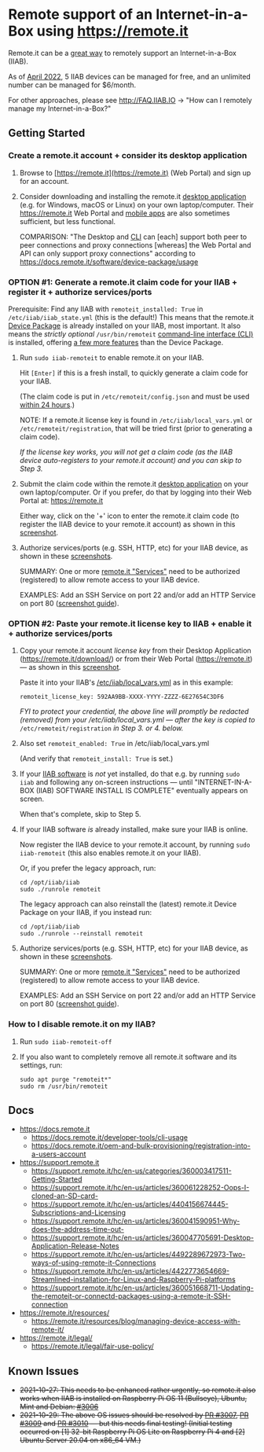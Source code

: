 # Remote support of an Internet-in-a-Box using https://remote.it

Remote.it can be a [great way](https://docs.remote.it/introduction/get-started/readme) to remotely support an Internet-in-a-Box (IIAB).

As of [April 2022](https://remote.it/pricing/), 5 IIAB devices can be managed for free, and an unlimited number can be managed for $6/month.

For other approaches, please see http://FAQ.IIAB.IO -> "How can I remotely manage my Internet-in-a-Box?"

## Getting Started

### Create a remote.it account + consider its desktop application

1. Browse to [https://remote.it](https://remote.it) (Web Portal) and sign up for an account.

2. Consider downloading and installing the remote.it [desktop application](https://remote.it/download/) (e.g. for Windows, macOS or Linux) on your own laptop/computer.  Their https://remote.it Web Portal and [mobile apps](https://docs.remote.it/introduction/get-started/readme#installation-packages) are also sometimes sufficient, but less functional.

   COMPARISON: "The Desktop and [CLI](https://docs.remote.it/software/cli) can [each] support both peer to peer connections and proxy connections [whereas] the Web Portal and API can only support proxy connections" according to https://docs.remote.it/software/device-package/usage

<!-- ### Install remote.it onto an IIAB + register it + authorize services/ports -->
### OPTION #1: Generate a remote.it claim code for your IIAB + register it + authorize services/ports
<!-- ### OPTION #1: Run `sudo iiab-remoteit` to enable remote.it -->

Prerequisite: Find any IIAB with `remoteit_installed: True` in `/etc/iiab/iiab_state.yml` (this is the default!)  This means that the remote.it [Device Package](https://docs.remote.it/software/device-package) is already installed on your IIAB, most important.  It also means the _strictly optional_ `/usr/bin/remoteit` [command-line interface (CLI)](https://docs.remote.it/software/cli) is installed, offering [a few more features](https://support.remote.it/hc/en-us/articles/4412786750861-Install-the-remoteit-agent-on-your-device) than the Device Package.

1. Run `sudo iiab-remoteit` to enable remote.it on your IIAB.

   Hit `[Enter]` <!-- (repeatedly if necessary, to accept all defaults) --> if this is a fresh install, to quickly generate a claim code for your IIAB.

   (The claim code is put in `/etc/remoteit/config.json` and must be used [within 24 hours](https://docs.remote.it/device-package/installation#2.-update-your-package-manager-and-install).)

   NOTE: If a remote.it license key is found in `/etc/iiab/local_vars.yml` or `/etc/remoteit/registration`, that will be tried first (prior to generating a claim code).

   *If the license key works, you will not get a claim code (as the IIAB device auto-registers to your remote.it account) and you can skip to Step 3.*

<!--
1. Connect your IIAB device to the Internet.

2. If your IIAB software is already installed, run `sudo iiab-remoteit` then skip to Step 5. below.

3. If your IIAB software isn't yet installed, set `remoteit_install` and `remoteit_enabled` to `True` in its [/etc/iiab/local_vars.yml](https://wiki.iiab.io/go/FAQ#What_is_local_vars.yml_and_how_do_I_customize_it.3F)

   Install [IIAB software](https://download.iiab.io/) e.g. by running `sudo iiab` then follow any on-screen instructions &mdash; until "INTERNET-IN-A-BOX (IIAB) SOFTWARE INSTALL IS COMPLETE" eventually appears on screen.
-->

   <!-- , and when that's complete go directly to Step 3. below.

   Then install and enable remote.it (its [Device Package](https://docs.remote.it/software/device-package)) on your IIAB, by running:

   ```
   cd /opt/iiab/iiab
   sudo ./runrole remoteit
   ```

   Or if necessary reinstall the latest, by running:

   ```
   cd /opt/iiab/iiab
   sudo ./runrole --reinstall remoteit
   ``` -->

<!--
(This installs and enables the remote.it [Device Package](https://docs.remote.it/software/device-package) for your CPU and OS.  This also installs the _optional_ `/usr/bin/remoteit` [command-line interface (CLI)](https://docs.remote.it/software/cli), which offers [a few more features](https://support.remote.it/hc/en-us/articles/4412786750861-Install-the-remoteit-agent-on-your-device) than the Device Package.)

4. To obtain your IIAB's 8-character remote.it claim code (allowing you to make a remote connection to this IIAB device) run:

   ```
   sudo grep claim /etc/remoteit/config.json
   ```

   *The claim code must be used within 24 hours, per:* https://docs.remote.it/device-package/installation#2.-update-your-package-manager-and-install

   _If your claim code has expired, please run_ `sudo iiab-remoteit` _just as in Step 2._
-->

   <!-- If necessary, run this command to get a new claim code: *(adjust version & architecture in the .deb filename as appropriate!)*

   ```
   sudo apt install /opt/iiab/downloads/remoteit-4.14.1.armhf.rpi.deb
   ``` -->

2. Submit the claim code within the remote.it [desktop application](https://remote.it/download/) on your own laptop/computer.  Or if you prefer, do that by logging into their Web Portal at: https://remote.it
 
   Either way, click on the '+' icon to enter the remote.it claim code (to register the IIAB device to your remote.it account) as shown in this [screenshot](https://docs.remote.it/software/device-package/installation#3.-claim-and-register-the-device).

3. Authorize services/ports (e.g. SSH, HTTP, etc) for your IIAB device, as shown in these [screenshots](https://docs.remote.it/software/device-package/installation#4.-set-up-services-on-your-device).

   SUMMARY: One or more [remote.it "Services"](https://support.remote.it/hc/en-us/articles/360060992631-Services) need to be authorized (registered) to allow remote access to your IIAB device.

   EXAMPLES: Add an SSH Service on port 22 and/or add an HTTP Service on port 80 ([screenshot guide](https://support.remote.it/hc/en-us/articles/360058603991-Configuring-remoteit-Services-on-devices-with-remote-it-Desktop)).

### OPTION #2: Paste your remote.it license key to IIAB + enable it + authorize services/ports

1. Copy your remote.it account _license key_ from their Desktop Application (https://remote.it/download/) or from their Web Portal (https://remote.it) &mdash; as shown in this [screenshot](https://docs.remote.it/oem-and-bulk-provisioning/registration-into-a-users-account#3.-user-receives-the-device-and-registers-his-account).

   Paste it into your IIAB's [/etc/iiab/local_vars.yml](https://wiki.iiab.io/go/FAQ#What_is_local_vars.yml_and_how_do_I_customize_it.3F) as in this example:

   ```
   remoteit_license_key: 592AA9BB-XXXX-YYYY-ZZZZ-6E27654C3DF6
   ```

   _FYI to protect your credential, the above line will promptly be redacted (removed) from your /etc/iiab/local_vars.yml — after the key is copied to_ `/etc/remoteit/registration` _in Step 3. or 4. below._

2. Also set `remoteit_enabled: True` in /etc/iiab/local_vars.yml

   (And verify that `remoteit_install: True` is set.)

3. If your [IIAB software](https://download.iiab.io/) is _not_ yet installed, do that e.g. by running `sudo iiab` and following any on-screen instructions &mdash; until "INTERNET-IN-A-BOX (IIAB) SOFTWARE INSTALL IS COMPLETE" eventually appears on screen.

   When that's complete, skip to Step 5.

4. If your IIAB software _is_ already installed, make sure your IIAB is online.

   Now register the IIAB device to your remote.it account, by running `sudo iiab-remoteit` (this also enables remote.it on your IIAB).

   Or, if you prefer the legacy approach, run:

   ```
   cd /opt/iiab/iiab
   sudo ./runrole remoteit
   ```

   The legacy approach can also reinstall the (latest) remote.it Device Package on your IIAB, if you instead run:

   ```
   cd /opt/iiab/iiab
   sudo ./runrole --reinstall remoteit
   ```

5. Authorize services/ports (e.g. SSH, HTTP, etc) for your IIAB device, as shown in these [screenshots](https://docs.remote.it/software/device-package/installation#4.-set-up-services-on-your-device).

   SUMMARY: One or more [remote.it "Services"](https://support.remote.it/hc/en-us/articles/360060992631-Services) need to be authorized (registered) to allow remote access to your IIAB device.

   EXAMPLES: Add an SSH Service on port 22 and/or add an HTTP Service on port 80 ([screenshot guide](https://support.remote.it/hc/en-us/articles/360058603991-Configuring-remoteit-Services-on-devices-with-remote-it-Desktop)).

### How to I disable remote.it on my IIAB?

1. Run `sudo iiab-remoteit-off`

2. If you also want to completely remove all remote.it software and its settings, run:

   ```
   sudo apt purge "remoteit*"
   sudo rm /usr/bin/remoteit
   ```

## Docs

<!-- "auto-registration" of remote.it, and other more advanced configuration options, see: -->

- https://docs.remote.it
  - https://docs.remote.it/developer-tools/cli-usage
  - https://docs.remote.it/oem-and-bulk-provisioning/registration-into-a-users-account
- https://support.remote.it
  - https://support.remote.it/hc/en-us/categories/360003417511-Getting-Started
  - https://support.remote.it/hc/en-us/articles/360061228252-Oops-I-cloned-an-SD-card-
  - https://support.remote.it/hc/en-us/articles/4404156674445-Subscriptions-and-Licensing
  - https://support.remote.it/hc/en-us/articles/360041590951-Why-does-the-address-time-out-
  - https://support.remote.it/hc/en-us/articles/360047705691-Desktop-Application-Release-Notes
  - https://support.remote.it/hc/en-us/articles/4492289672973-Two-ways-of-using-remote-it-Connections
  - https://support.remote.it/hc/en-us/articles/4422773654669-Streamlined-installation-for-Linux-and-Raspberry-Pi-platforms
  - https://support.remote.it/hc/en-us/articles/360051668711-Updating-the-remoteit-or-connectd-packages-using-a-remote-it-SSH-connection
  <!-- - https://support.remote.it/hc/en-us/articles/360044424612-1-Create-an-Auto-Registration 
  - https://support.remote.it/hc/en-us/articles/360044424672-1-Device-Setup-for-Auto-Bulk-Registration -->
- https://remote.it/resources/
  - https://remote.it/resources/blog/managing-device-access-with-remote-it/
- https://remote.it/legal/
  - https://remote.it/legal/fair-use-policy/

## Known Issues

- <strike>2021-10-27: This needs to be enhanced rather urgently, so remote.it also works when IIAB is installed on Raspberry Pi OS 11 (Bullseye), Ubuntu, Mint and Debian: [#3006](https://github.com/iiab/iiab/issues/3006)</strike>
- <strike>2021-10-29: The above OS issues should be resolved by [PR #3007](https://github.com/iiab/iiab/pull/3007), [PR #3009](https://github.com/iiab/iiab/pull/3009) and [PR #3010](https://github.com/iiab/iiab/pull/3010) &mdash; but this needs final testing!  (Initial testing occurred on [1] 32-bit Raspberry Pi OS Lite on Raspberry Pi 4 and [2] Ubuntu Server 20.04 on x86_64 VM.)</strike>
